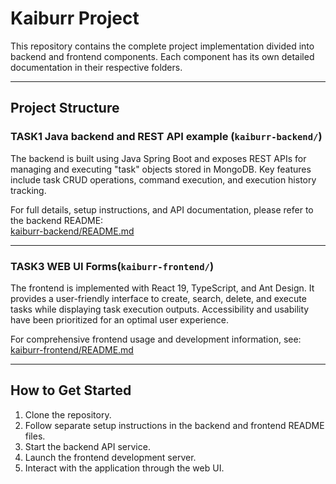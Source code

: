 # Kaiburr Project

This repository contains the complete project implementation divided into backend and frontend components. Each component has its own detailed documentation in their respective folders.

---

## Project Structure

### TASK1 Java backend and REST API example (`kaiburr-backend/`)

The backend is built using Java Spring Boot and exposes REST APIs for managing and executing "task" objects stored in MongoDB. Key features include task CRUD operations, command execution, and execution history tracking.

For full details, setup instructions, and API documentation, please refer to the backend README:  
[kaiburr-backend/README.md](kaiburr-backend/README.md)

---

### TASK3 WEB UI Forms(`kaiburr-frontend/`)

The frontend is implemented with React 19, TypeScript, and Ant Design. It provides a user-friendly interface to create, search, delete, and execute tasks while displaying task execution outputs. Accessibility and usability have been prioritized for an optimal user experience.

For comprehensive frontend usage and development information, see:  
[kaiburr-frontend/README.md](kaiburr-frontend/README.md)

---

## How to Get Started

1. Clone the repository.
2. Follow separate setup instructions in the backend and frontend README files.
3. Start the backend API service.
4. Launch the frontend development server.
5. Interact with the application through the web UI.

